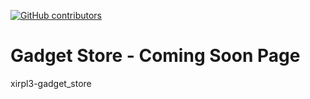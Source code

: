 <a href="https://github.com/drkflh/xirpl3-gadget_store/graphs/contributors"><img alt="GitHub contributors" src="https://img.shields.io/github/contributors/drkflh/xirpl3-gadget_store?color=2b9348"></a>
# Gadget Store - Coming Soon Page
xirpl3-gadget_store
